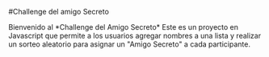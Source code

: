 #Challenge del amigo Secreto
<p> Bienvenido al *Challenge del Amigo Secreto* Este es un proyecto en Javascript que permite a los usuarios agregar nombres
a una lista y realizar un sorteo aleatorio para asignar un "Amigo Secreto" a cada participante. </p>


